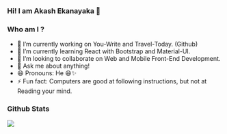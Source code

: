 ### Hi! I am Akash Ekanayaka 👋

### Who am I ?

- 🔭 I’m currently working on You-Write and Travel-Today. (Github)
- 🌱 I’m currently learning React with Bootstrap and Material-UI.
- 👯 I’m looking to collaborate on Web and Mobile Front-End Development.
- 💬 Ask me about anything!
- 😄 Pronouns: He 😄✨
- ⚡ Fun fact: Computers are good at following instructions, but not at Reading your mind.

<!--
**vae97/vae97** is a ✨ _special_ ✨ repository because its `README.md` (this file) appears on your GitHub profile.
-->
<!-- 🤔 I’m looking for help with ... -->
<!--  📫 How to reach me: ... -->

### Github Stats

<img src="https://github-readme-stats.vercel.app/api?username=vae97&&show_icons=true&title_color=ffffff&icon_color=87F7CF&text_color=daf7dc&bg_color=058E5C">
